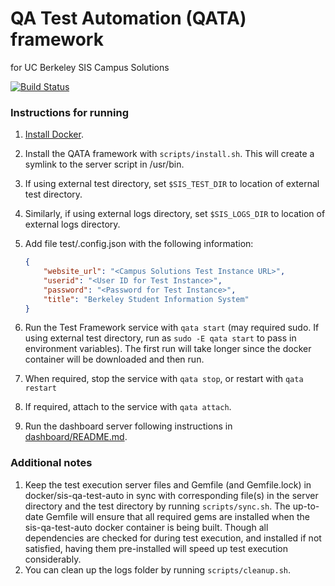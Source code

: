 # QA Test Automation (QATA) framework
for UC Berkeley SIS Campus Solutions

[![Build Status](https://travis-ci.org/ucberkeley/sis-qa-test-auto.svg)](https://travis-ci.org/ucberkeley/sis-qa-test-auto)

### Instructions for running
1. [Install Docker](https://docs.docker.com/installation/).
1. Install the QATA framework with `scripts/install.sh`. This will create a symlink to the server
script in /usr/bin.
1. If using external test directory, set `$SIS_TEST_DIR` to location of external test directory.
1. Similarly, if using external logs directory, set `$SIS_LOGS_DIR` to location of external logs
directory.
1. Add file test/.config.json with the following information:

    ```json
    {
        "website_url": "<Campus Solutions Test Instance URL>",
        "userid": "<User ID for Test Instance>",
        "password": "<Password for Test Instance>",
        "title": "Berkeley Student Information System"
    }
    ```

1. Run the Test Framework service with `qata start` (may required sudo. If using external test
directory, run as `sudo -E qata start` to pass in environment variables). The first run will take
longer since the docker container will be downloaded and then run.
1. When required, stop the service with `qata stop`, or restart with `qata restart`
1. If required, attach to the service with `qata attach`.
1. Run the dashboard server following instructions in [dashboard/README.md](dashboard/README.md).

### Additional notes
1. Keep the test execution server files and Gemfile (and Gemfile.lock) in docker/sis-qa-test-auto
in sync with corresponding file(s) in the server directory and the test directory by running
`scripts/sync.sh`. The up-to-date Gemfile will ensure that all required gems are installed when
the sis-qa-test-auto docker container is being built. Though all dependencies are checked for
during test execution, and installed if not satisfied, having them pre-installed will speed up
test execution considerably.
1. You can clean up the logs folder by running `scripts/cleanup.sh`.
